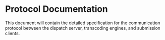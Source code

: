 # Protocol Documentation

This document will contain the detailed specification for the communication protocol between the dispatch server, transcoding engines, and submission clients.
